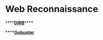 # Web Reconnaissance

\*\*\*\*[**DIRB**](../web-application-exploit/wae/dirb.md)\*\*\*\*

\*\*\*\*[**Gobuster**](https://tools.kali.org/web-applications/gobuster)



